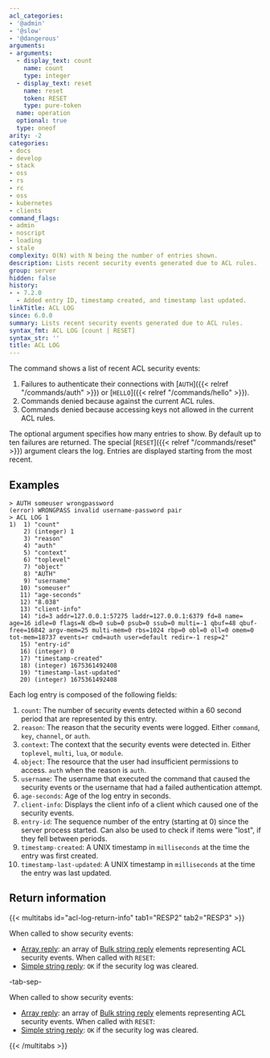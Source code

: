 ```yaml
---
acl_categories:
- '@admin'
- '@slow'
- '@dangerous'
arguments:
- arguments:
  - display_text: count
    name: count
    type: integer
  - display_text: reset
    name: reset
    token: RESET
    type: pure-token
  name: operation
  optional: true
  type: oneof
arity: -2
categories:
- docs
- develop
- stack
- oss
- rs
- rc
- oss
- kubernetes
- clients
command_flags:
- admin
- noscript
- loading
- stale
complexity: O(N) with N being the number of entries shown.
description: Lists recent security events generated due to ACL rules.
group: server
hidden: false
history:
- - 7.2.0
  - Added entry ID, timestamp created, and timestamp last updated.
linkTitle: ACL LOG
since: 6.0.0
summary: Lists recent security events generated due to ACL rules.
syntax_fmt: ACL LOG [count | RESET]
syntax_str: ''
title: ACL LOG
---
```

The command shows a list of recent ACL security events:

1. Failures to authenticate their connections with [`AUTH`]({{< relref "/commands/auth" >}}) or [`HELLO`]({{< relref "/commands/hello" >}}).
2. Commands denied because against the current ACL rules.
3. Commands denied because accessing keys not allowed in the current ACL rules.

The optional argument specifies how many entries to show. By default
up to ten failures are returned. The special [`RESET`]({{< relref "/commands/reset" >}}) argument clears the log.
Entries are displayed starting from the most recent.

## Examples

```
> AUTH someuser wrongpassword
(error) WRONGPASS invalid username-password pair
> ACL LOG 1
1)  1) "count"
    2) (integer) 1
    3) "reason"
    4) "auth"
    5) "context"
    6) "toplevel"
    7) "object"
    8) "AUTH"
    9) "username"
   10) "someuser"
   11) "age-seconds"
   12) "8.038"
   13) "client-info"
   14) "id=3 addr=127.0.0.1:57275 laddr=127.0.0.1:6379 fd=8 name= age=16 idle=0 flags=N db=0 sub=0 psub=0 ssub=0 multi=-1 qbuf=48 qbuf-free=16842 argv-mem=25 multi-mem=0 rbs=1024 rbp=0 obl=0 oll=0 omem=0 tot-mem=18737 events=r cmd=auth user=default redir=-1 resp=2"
   15) "entry-id"
   16) (integer) 0
   17) "timestamp-created"
   18) (integer) 1675361492408
   19) "timestamp-last-updated"
   20) (integer) 1675361492408
```

Each log entry is composed of the following fields:

1. `count`: The number of security events detected within a 60 second period that are represented by this entry.
2. `reason`: The reason that the security events were logged. Either `command`, `key`, `channel`, or `auth`.
3. `context`: The context that the security events were detected in. Either `toplevel`, `multi`, `lua`, or `module`.
4. `object`: The resource that the user had insufficient permissions to access. `auth` when the reason is `auth`.
5. `username`: The username that executed the command that caused the security events or the username that had a failed authentication attempt.
6. `age-seconds`: Age of the log entry in seconds.
7. `client-info`: Displays the client info of a client which caused one of the security events.
8. `entry-id`: The sequence number of the entry (starting at 0) since the server process started. Can also be used to check if items were "lost", if they fell between periods.
9. `timestamp-created`: A UNIX timestamp in `milliseconds` at the time the entry was first created.
10. `timestamp-last-updated`: A UNIX timestamp in `milliseconds` at the time the entry was last updated.

## Return information

{{< multitabs id="acl-log-return-info" 
    tab1="RESP2" 
    tab2="RESP3" >}}

When called to show security events:
* [Array reply](../../develop/reference/protocol-spec#arrays): an array of [Bulk string reply](../../develop/reference/protocol-spec#bulk-strings) elements representing ACL security events.
When called with `RESET`:
* [Simple string reply](../../develop/reference/protocol-spec#simple-strings): `OK` if the security log was cleared.

-tab-sep-

When called to show security events:
* [Array reply](../../develop/reference/protocol-spec#arrays): an array of [Bulk string reply](../../develop/reference/protocol-spec#bulk-strings) elements representing ACL security events.
When called with `RESET`:
* [Simple string reply](../../develop/reference/protocol-spec#simple-strings): `OK` if the security log was cleared.

{{< /multitabs >}}

